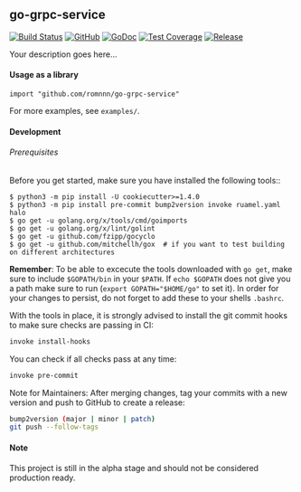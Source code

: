 ## go-grpc-service

[![Build Status](https://travis-ci.com/romnnn/go-grpc-service.svg?branch=master)](https://travis-ci.com/romnnn/go-grpc-service)
[![GitHub](https://img.shields.io/github/license/romnnn/go-grpc-service)](https://github.com/romnnn/go-grpc-service)
[![GoDoc](https://godoc.org/github.com/romnnn/go-grpc-service?status.svg)](https://godoc.org/github.com/romnnn/go-grpc-service)  [![Test Coverage](https://codecov.io/gh/romnnn/go-grpc-service/branch/master/graph/badge.svg)](https://codecov.io/gh/romnnn/go-grpc-service)
[![Release](https://img.shields.io/github/release/romnnn/go-grpc-service)](https://github.com/romnnn/go-grpc-service/releases/latest)

Your description goes here...



#### Usage as a library

```golang
import "github.com/romnnn/go-grpc-service"
```

For more examples, see `examples/`.


#### Development

######  Prerequisites

Before you get started, make sure you have installed the following tools::

    $ python3 -m pip install -U cookiecutter>=1.4.0
    $ python3 -m pip install pre-commit bump2version invoke ruamel.yaml halo
    $ go get -u golang.org/x/tools/cmd/goimports
    $ go get -u golang.org/x/lint/golint
    $ go get -u github.com/fzipp/gocyclo
    $ go get -u github.com/mitchellh/gox  # if you want to test building on different architectures

**Remember**: To be able to excecute the tools downloaded with `go get`, 
make sure to include `$GOPATH/bin` in your `$PATH`.
If `echo $GOPATH` does not give you a path make sure to run
(`export GOPATH="$HOME/go"` to set it). In order for your changes to persist, 
do not forget to add these to your shells `.bashrc`.

With the tools in place, it is strongly advised to install the git commit hooks to make sure checks are passing in CI:
```bash
invoke install-hooks
```

You can check if all checks pass at any time:
```bash
invoke pre-commit
```

Note for Maintainers: After merging changes, tag your commits with a new version and push to GitHub to create a release:
```bash
bump2version (major | minor | patch)
git push --follow-tags
```

#### Note

This project is still in the alpha stage and should not be considered production ready.
